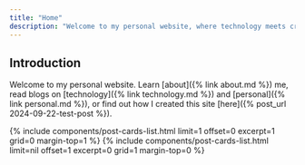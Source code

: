 ```yaml
---
title: "Home"
description: "Welcome to my personal website, where technology meets creativity. Discover my latest projects, explore insightful blog posts on technology and personal experiences, and learn more about my journey as a full-stack developer. Dive in and connect with my world!"
---
```


## Introduction

Welcome to my personal website. Learn [about]({% link about.md %}) me, read blogs on [technology]({% link technology.md %}) and [personal]({% link personal.md %}), or find out how I created this site [here]({% post_url 2024-09-22-test-post %}).

{% include components/post-cards-list.html limit=1 offset=0 excerpt=1 grid=0 margin-top=1 %}
{% include components/post-cards-list.html limit=nil offset=1 excerpt=0 grid=1 margin-top=0 %}
